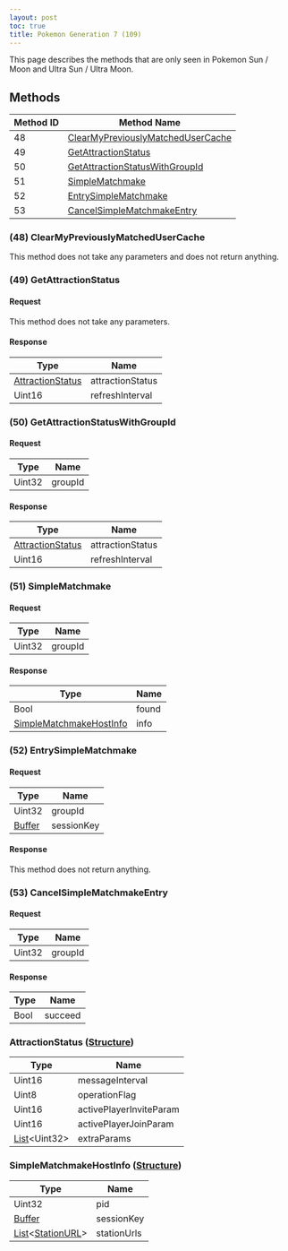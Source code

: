```yaml
---
layout: post
toc: true
title: Pokemon Generation 7 (109)
---
```


This page describes the methods that are only seen in Pokemon Sun / Moon and Ultra Sun / Ultra Moon.

## Methods

| Method ID | Method Name                                                                |
| --------- | -------------------------------------------------------------------------- |
| 48        | [ClearMyPreviouslyMatchedUserCache](#48-clearmypreviouslymatchedusercache) |
| 49        | [GetAttractionStatus](#49-getattractionstatus)                             |
| 50        | [GetAttractionStatusWithGroupId](#50-getattractionstatuswithgroupid)       |
| 51        | [SimpleMatchmake](#51-simplematchmake)                                     |
| 52        | [EntrySimpleMatchmake](#52-entrysimplematchmake)                           |
| 53        | [CancelSimpleMatchmakeEntry](#53-cancelsimplematchmakeentry)               |

### (48) ClearMyPreviouslyMatchedUserCache
This method does not take any parameters and does not return anything.

### (49) GetAttractionStatus

#### Request
This method does not take any parameters.

#### Response

| Type                                            | Name             |
| ----------------------------------------------- | ---------------- |
| [AttractionStatus](#attractionstatus-structure) | attractionStatus |
| Uint16                                          | refreshInterval  |

### (50) GetAttractionStatusWithGroupId
#### Request

| Type   | Name    |
| ------ | ------- |
| Uint32 | groupId |

#### Response

| Type                                            | Name             |
| ----------------------------------------------- | ---------------- |
| [AttractionStatus](#attractionstatus-structure) | attractionStatus |
| Uint16                                          | refreshInterval  |

### (51) SimpleMatchmake
#### Request

| Type   | Name    |
| ------ | ------- |
| Uint32 | groupId |

#### Response

| Type                                                          | Name  |
| ------------------------------------------------------------- | ----- |
| Bool                                                          | found |
| [SimpleMatchmakeHostInfo](#simplematchmakehostinfo-structure) | info  |

### (52) EntrySimpleMatchmake
#### Request

| Type     | Name       |
| -------- | ---------- |
| Uint32   | groupId    |
| [Buffer] | sessionKey |

#### Response
This method does not return anything.

### (53) CancelSimpleMatchmakeEntry
#### Request

| Type   | Name    |
| ------ | ------- |
| Uint32 | groupId |

#### Response

| Type | Name    |
| ---- | ------- |
| Bool | succeed |

### AttractionStatus ([Structure])

| Type                 | Name                    |
| -------------------- | ----------------------- |
| Uint16               | messageInterval         |
| Uint8                | operationFlag           |
| Uint16               | activePlayerInviteParam |
| Uint16               | activePlayerJoinParam   |
| [List]&lt;Uint32&gt; | extraParams             |

### SimpleMatchmakeHostInfo ([Structure])

| Type                       | Name        |
| -------------------------- | ----------- |
| Uint32                     | pid         |
| [Buffer]                   | sessionKey  |
| [List]&lt;[StationURL]&gt; | stationUrls |

[Buffer]: /docs/nex/types#buffer
[List]: /docs/nex/types#list
[StationURL]: /docs/nex/types#stationurl
[Structure]: /docs/nex/types#structure
